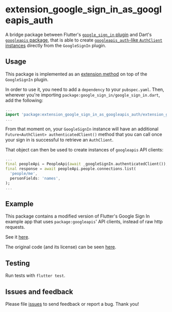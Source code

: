 # extension_google_sign_in_as_googleapis_auth

A bridge package between Flutter's [`google_sign_in` plugin](https://pub.dev/packages/google_sign_in) and Dart's [`googleapis` package](https://pub.dev/packages/googleapis), that is able to create [`googleapis_auth`-like `AuthClient` instances](https://pub.dev/documentation/googleapis_auth/latest/googleapis_auth.auth/AuthClient-class.html) directly from the `GoogleSignIn` plugin.

## Usage

This package is implemented as an [extension method](https://dart.dev/guides/language/extension-methods) on top of the `GoogleSignIn` plugin.

In order to use it, you need to add a `dependency` to your `pubspec.yaml`. Then, wherever you're importing `package:google_sign_in/google_sign_in.dart`, add the following:

```dart
...
import 'package:extension_google_sign_in_as_googleapis_auth/extension_google_sign_in_as_googleapis_auth.dart';
...
```

From that moment on, your `GoogleSignIn` instance will have an additional `Future<AuthClient> authenticatedClient()` method that you can call once your sign in is successful to retrieve an `AuthClient`.

That object can then be used to create instances of `googleapis` API clients:

```dart
...
final peopleApi = PeopleApi(await _googleSignIn.authenticatedClient());
final response = await peopleApi.people.connections.list(
  'people/me',
  personFields: 'names',
);
...
```

## Example

This package contains a modified version of Flutter's Google Sign In example app that uses `package:googleapis`' API clients, instead of raw http requests.

See it [here](https://github.com/google/google_sign_in_as_googleapis_auth/tree/master/example).

The original code (and its license) can be seen [here](https://github.com/flutter/plugins/tree/master/packages/google_sign_in/google_sign_in).

## Testing

Run tests with `flutter test`.

## Issues and feedback

Please file [issues](https://github.com/flutter/flutter/issues/new)
to send feedback or report a bug. Thank you!
